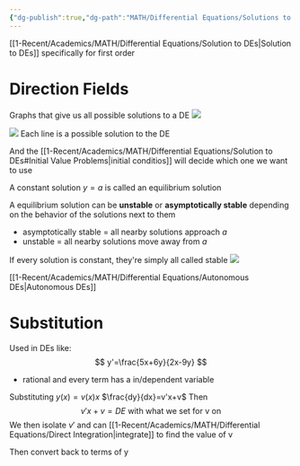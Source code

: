 ```yaml
---
{"dg-publish":true,"dg-path":"MATH/Differential Equations/Solutions to First-Order DEs.md","permalink":"/math/differential-equations/solutions-to-first-order-d-es/","created":"2024-09-13T14:37:39.942-04:00","updated":"2025-07-08T11:02:52.830-04:00"}
---
```


[[1-Recent/Academics/MATH/Differential Equations/Solution to DEs\|Solution to DEs]] specifically for first order


# Direction Fields
Graphs that give us all possible solutions to a DE
![](https://i.imgur.com/vs6nprr.png)

![](https://i.imgur.com/rvHAgKz.png)
Each line is a possible solution to the DE

And the [[1-Recent/Academics/MATH/Differential Equations/Solution to DEs#Initial Value Problems\|initial conditios]] will decide which one we want to use

A constant solution $y=a$ is called an equilibrium solution

A equilibrium solution can be **unstable** or **asymptotically stable** depending on the behavior of the solutions next to them
- asymptotically stable = all nearby solutions approach $a$
- unstable = all nearby solutions move away from $a$


If every solution is constant, they're simply all called stable
![](https://i.imgur.com/uwYHYNK.png)


[[1-Recent/Academics/MATH/Differential Equations/Autonomous DEs\|Autonomous DEs]]


# Substitution
Used in DEs like:
$$
y'=\frac{5x+6y}{2x-9y}
$$
- rational and every term has a in/dependent variable

Substituting $y(x)=v(x)x$
$\frac{dy}{dx}=v'x+v$
Then
$$
v'x+v = DE \text{ with what we set for v on}
$$
We then isolate $v'$ and can [[1-Recent/Academics/MATH/Differential Equations/Direct Integration\|integrate]] to find the value of v

Then convert back to terms of y


